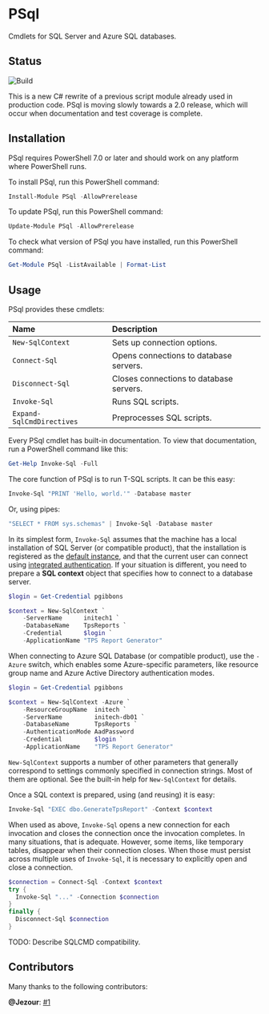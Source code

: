 # PSql

Cmdlets for SQL Server and Azure SQL databases.

## Status

![Build](https://github.com/sharpjs/PSql/workflows/Build/badge.svg)

This is a new C# rewrite of a previous script module already used in production
code.  PSql is moving slowly towards a 2.0 release, which will occur when
documentation and test coverage is complete.

## Installation

PSql requires PowerShell 7.0 or later and should work on any platform where
PowerShell runs.

To install PSql, run this PowerShell command:

```powershell
Install-Module PSql -AllowPrerelease
```

To update PSql, run this PowerShell command:

```powershell
Update-Module PSql -AllowPrerelease
```

To check what version of PSql you have installed, run this PowerShell command:

```powershell
Get-Module PSql -ListAvailable | Format-List
```

## Usage

PSql provides these cmdlets:

Name                      | Description
:-------------------------|:---------------------------------------------------
`New-SqlContext`          | Sets up connection options.
`Connect-Sql`             | Opens connections to database servers.
`Disconnect-Sql`          | Closes connections to database servers.
`Invoke-Sql`              | Runs SQL scripts.
`Expand-SqlCmdDirectives` | Preprocesses SQL scripts.

Every PSql cmdlet has built-in documentation.  To view that documentation, run
a PowerShell command like this:

```powershell
Get-Help Invoke-Sql -Full
```

The core function of PSql is to run T-SQL scripts.  It can be this easy:

```powershell
Invoke-Sql "PRINT 'Hello, world.'" -Database master
```

Or, using pipes:

```powershell
"SELECT * FROM sys.schemas" | Invoke-Sql -Database master
```

In its simplest form, `Invoke-Sql` assumes that the machine has a local
installation of SQL Server (or compatible product), that the installation is
registered as the [default instance](https://docs.microsoft.com/en-us/sql/database-engine/configure-windows/database-engine-instances-sql-server),
and that the current user can connect using [integrated authentication](https://docs.microsoft.com/en-us/sql/relational-databases/security/choose-an-authentication-mode).
If your situation is different, you need to prepare a **SQL context** object
that specifies how to connect to a database server.

```powershell
$login = Get-Credential pgibbons

$context = New-SqlContext `
    -ServerName      initech1 `
    -DatabaseName    TpsReports `
    -Credential      $login `
    -ApplicationName "TPS Report Generator"
```

When connecting to Azure SQL Database (or compatible product), use the `-Azure`
switch, which enables some Azure-specific parameters, like resource group name
and Azure Active Directory authentication modes.

```powershell
$login = Get-Credential pgibbons

$context = New-SqlContext -Azure `
    -ResourceGroupName  initech `
    -ServerName         initech-db01 `
    -DatabaseName       TpsReports `
    -AuthenticationMode AadPassword
    -Credential         $login `
    -ApplicationName    "TPS Report Generator"
```

`New-SqlContext` supports a number of other parameters that generally
correspond to settings commonly specified in connection strings.  Most of them
are optional.  See the built-in help for `New-SqlContext` for details.

Once a SQL context is prepared, using (and reusing) it is easy:

```powershell
Invoke-Sql "EXEC dbo.GenerateTpsReport" -Context $context
```

When used as above, `Invoke-Sql` opens a new connection for each invocation and
closes the connection once the invocation completes.  In many situations, that
is adequate.  However, some items, like temporary tables, disappear when their
connection closes.  When those must persist across multiple uses of
`Invoke-Sql`, it is necessary to explicitly open and close a connection.

```powershell
$connection = Connect-Sql -Context $context
try {
  Invoke-Sql "..." -Connection $connection
}
finally {
  Disconnect-Sql $connection
}
```

TODO: Describe SQLCMD compatibility.

## Contributors

Many thanks to the following contributors:

**@Jezour**:
  [#1](https://github.com/sharpjs/PSql/pull/1)
